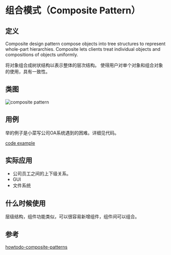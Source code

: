 
# 组合模式（Composite Pattern）

## 定义

Composite design pattern compose objects into tree structures to represent whole-part hierarchies. 
Composite lets clients treat individual objects and compositions of objects uniformly.

将对象组合成树状结构以表示整体的层次结构。
使得用户对单个对象和组合对象的使用，具有一致性。

## 类图

![composite pattern](https://gitee.com/gdhu/testtingop/raw/master/2019-12-01_016.jpg)

## 用例

举的例子是小菜写公司OA系统遇到的困难。详细见代码。

[code example](./code/u019)

## 实际应用

- 公司员工之间的上下级关系。
- GUI
- 文件系统

## 什么时候使用

层级结构，组件功能类似，可以很容易新增组件，组件间可以组合。

## 参考

[howtodo-composite-patterns](https://howtodoinjava.com/design-patterns/structural/composite-design-pattern/)